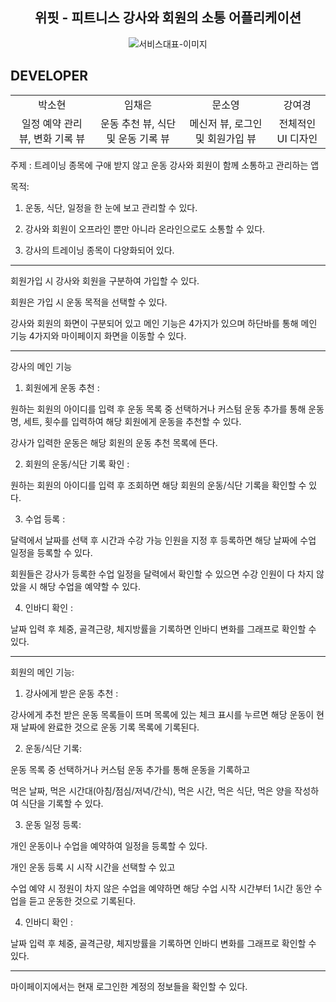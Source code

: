 <div align="center">

<h2> 위핏 - 피트니스 강사와 회원의 소통 어플리케이션 </h2>

<img src="https://github.com/sohyun127/Guru2-andriod/assets/98076050/1ce2ee3c-4b4b-4d2c-91b7-59f39f837c8d"
 alt="서비스대표-이미지" />

</div>

<h2> DEVELOPER </h2>

<table align="center">
    <tr align="center">
        <td>
            박소현 <br/>
      </td>
       <td>
            임채은 <br/>
      </td>
       <td>
            문소영 <br/>
      </td>
       <td>
            강여경 <br/>
      </td>
    </tr>
    <tr align="center">
        <td>
            일정 예약 관리 뷰,
          변화 기록 뷰<br/>
      </td>
       <td>
           운동 추천 뷰, 식단 및 운동 기록 뷰 <br/>
      </td>
       <td>
            메신저 뷰, 로그인 및 회원가입 뷰<br/>
      </td>
       <td>
            전체적인 UI 디자인<br/>
      </td>
    </tr>
</table>

주제 : 트레이닝 종목에 구애 받지 않고 운동 강사와 회원이 함께 소통하고 관리하는 앱

목적:

1. 운동, 식단, 일정을 한 눈에 보고 관리할 수 있다.

2. 강사와 회원이 오프라인 뿐만 아니라 온라인으로도 소통할 수 있다.

3. 강사의 트레이닝 종목이 다양화되어 있다.

---------------------------------------------------------------------------------------------------------------------------------------------

회원가입 시 강사와 회원을 구분하여 가입할 수 있다.

회원은 가입 시 운동 목적을 선택할 수 있다.

강사와 회원의 화면이 구분되어 있고 메인 기능은 4가지가 있으며 하단바를 통해 메인 기능 4가지와 마이페이지 화면을 이동할 수 있다.

---------------------------------------------------------------------------------------------------------------------------------------------

강사의 메인 기능

1. 회원에게 운동 추천 : 

원하는 회원의 아이디를 입력 후 운동 목록 중 선택하거나 커스텀 운동 추가를 통해 운동명, 세트, 횟수를 입력하여 해당 회원에게 운동을 추천할 수 있다.

강사가 입력한 운동은 해당 회원의 운동 추천 목록에 뜬다.

2. 회원의 운동/식단 기록 확인 : 

원하는 회원의 아이디를 입력 후 조회하면 해당 회원의 운동/식단 기록을 확인할 수 있다.

3. 수업 등록 : 

달력에서 날짜를 선택 후 시간과 수강 가능 인원을 지정 후 등록하면 해당 날짜에 수업 일정을 등록할 수 있다.

회원들은 강사가 등록한 수업 일정을 달력에서 확인할 수 있으면 수강 인원이 다 차지 않았을 시 해당 수업을 예약할 수 있다.

4. 인바디 확인 :

날짜 입력 후 체중, 골격근량, 체지방률을 기록하면 인바디 변화를 그래프로 확인할 수 있다.

---------------------------------------------------------------------------------------------------------------------------------------------

회원의 메인 기능:

1. 강사에게 받은 운동 추천 :

강사에게 추천 받은 운동 목록들이 뜨며 목록에 있는 체크 표시를 누르면 해당 운동이 현재 날짜에 완료한 것으로 운동 기록 목록에 기록된다.

2. 운동/식단 기록:

운동 목록 중 선택하거나 커스텀 운동 추가를 통해 운동을 기록하고 

먹은 날짜, 먹은 시간대(아침/점심/저녁/간식), 먹은 시간, 먹은 식단, 먹은 양을 작성하여 식단을 기록할 수 있다.

3. 운동 일정 등록:

개인 운동이나 수업을 예약하여 일정을 등록할 수 있다.

개인 운동 등록 시 시작 시간을 선택할 수 있고

수업 예약 시 정원이 차지 않은 수업을 예약하면 해당 수업 시작 시간부터 1시간 동안 수업을 듣고 운동한 것으로 기록된다.

4. 인바디 확인 :

날짜 입력 후 체중, 골격근량, 체지방률을 기록하면 인바디 변화를 그래프로 확인할 수 있다.

---------------------------------------------------------------------------------------------------------------------------------------------

마이페이지에서는 현재 로그인한 계정의 정보들을 확인할 수 있다.
